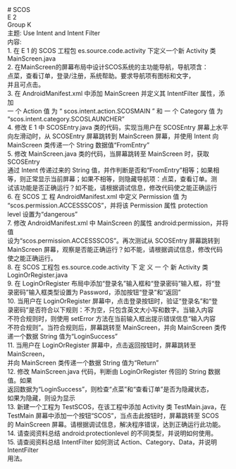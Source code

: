 <div># SCOS</div><div>E 2</div><div>Group K</div><div>主题: Use Intent and Intent Filter</div><div>内容:</div><div>1. 在 E 1 的 SCOS 工程包 es.source.code.activity 下定义一个新 Activity 类</div><div>MainScreen.java</div><div>2. 在MainScreen的屏幕布局中设计SCOS系统的主功能导航，导航项含：</div><div>点菜，查看订单，登录/注册，系统帮助。要求导航项有图标和文字，</div><div>并且可点击。</div><div>3. 在 AndroidManifest.xml 中添加 MainScreen 并定义其 IntentFilter 属性，添加</div><div>一 个 Action 值 为 “ scos.intent.action.SCOSMAIN ” 和 一 个 Category 值 为</div><div>“scos.intent.category.SCOSLAUNCHER”</div><div>4. 修改 E 1 中 SCOSEntry.java 类的代码，实现当用户在 SCOSEntry 屏幕上水平</div><div>向左滑动时，从 SCOSEntry 屏幕跳转到 MainScreen 屏幕，并使用 Intent 向</div><div>MainScreen 类传递一个 String 数据值“FromEntry”</div><div>5. 修改 MainScreen.java 类的代码，当屏幕跳转至 MainScreen 时，获取 SCOSEntry</div><div>通过 Intent 传递过来的 String 值，并作判断是否和“FromEntry”相等；如果相</div><div>等，则正常显示当前屏幕；如果不相等，则隐藏导航项：点菜，查看订单。测</div><div>试该功能是否正确运行？如不能，请根据调试信息，修改代码使之能正确运行</div><div>6. 在 SCOS 工 程 AndroidManifest.xml 中定义 Permission 值 为</div><div>“scos.permission.ACCESSSCOS”，并将该 Permission 属性 protection</div><div>level 设置为“dangerous”</div><div>7. 修改 AndroidManifest.xml 中 MainScreen 的属性 android:permission，并将值</div><div>设为“scos.permission.ACCESSSCOS”。再次测试从 SCOSEntry 屏幕跳转到</div><div>MainScreen 屏幕，观察是否能正确运行？如不能，请根据调试信息，修改代码</div><div>使之能正确运行。</div><div>8. 在 SCOS 工程包 es.source.code.activity 下 定 义 一 个 新 Activity 类</div><div>LoginOrRegister.java</div><div>9. 在 LoginOrRegister 布局中添加“登录名”输入框和“登录密码”输入框，将“登</div><div>录密码”输入框类型设置为 Password，添加按钮“登录”和“返回”</div><div>10. 当用户在 LoginOrRegister 屏幕中，点击登录按钮时，验证“登录名”和“登</div><div>录密码”是否符合以下规则：不为空，只包含英文大小写和数字。当输入内容</div><div>不符合规则时，则使用 setError 方法在当前输入框出提示错误信息“输入内容</div><div>不符合规则”。当符合规则后，屏幕跳转至 MainScreen，并向 MainScreen 类传</div><div>递一个数据 String 值为“LoginSuccess”</div><div>11. 当用户在 LoginOrRegister 屏幕中，点击返回按钮时，屏幕跳转至 MainScreen，</div><div>并向 MainScreen 类传递一个数据 String 值为“Return”</div><div>12. 修改 MainScreen.java 代码，判断由 LoginOrRegister 传回的 String 数据值。如果</div><div>返回数据为“LoginSuccess”，则检查“点菜”和“查看订单”是否为隐藏状态，</div><div>如果为隐藏，则设为显示</div><div>13. 新建一个工程为 TestSCOS，在该工程中添加 Activity 类 TestMain.java，在</div><div>TestMain 屏幕中添加一个按钮“SCOS”，当点击此按钮时，屏幕跳转至 SCOS</div><div>的 MainScreen 屏幕。请根据调试信息，解决程序错误，达到正确运行此功能。</div><div>14. 请查阅资料总结 android:protectionlevel 的不同类型，并说明如何使用。</div><div>15. 请查阅资料总结 IntentFilter 如何测试 Action、Category、Data，并说明 IntentFilter</div><div>用法。</div>
